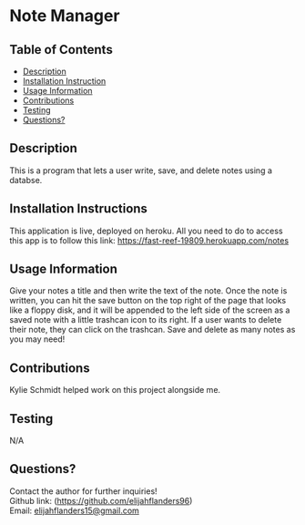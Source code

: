 # Note Manager

## Table of Contents
* [Description](#Description)
* [Installation Instruction](#Installation-Instructions)
* [Usage Information](#Usage-Information)
* [Contributions](#Contributions)
* [Testing](#Testing)
* [Questions?](#Questions?)

## Description
This is a program that lets a user write, save, and delete notes using a databse.

## Installation Instructions
This application is live, deployed on heroku. All you need to do to access this app is to follow this link: https://fast-reef-19809.herokuapp.com/notes

## Usage Information
Give your notes a title and then write the text of the note. Once the note is written, you can hit the save button on the top right of the page that looks like a floppy disk, and it will be appended to the left side of the screen as a saved note with a little trashcan icon to its right. If a user wants to delete their note, they can click on the trashcan. Save and delete as many notes as you may need!

## Contributions
Kylie Schmidt helped work on this project alongside me.

## Testing
N/A

## Questions?
Contact the author for further inquiries!<br>
Github link: (https://github.com/elijahflanders96)<br>
Email: elijahflanders15@gmail.com
